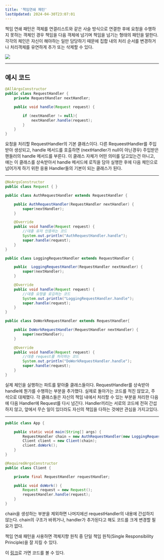 ```yaml
---
title: '책임연쇄 패턴'
lastUpdated: 2024-04-30T23:07:01
---
```


책임 연쇄 패턴은 객체를 연결리스트와 같은 사슬 방식으로 연결한 후에 요청을 수행하지 못하는 객체인 경우 책임을 다음 객체에 넘기며 책임을 넘기는 형태의 패턴을 말한다. 각각의 체인은 자신이 해야하는 일만 담당하기 때문에 집합 내의 처리 순서를 변경하거나 처리객체를 유연하게 추가 또는 삭제할 수 있다.

<img src="https://miro.medium.com/max/1082/0*zucuIbxjnYmAt9XQ">

---

## 예시 코드

```java
@AllArgsConstructor
public class RequestHandler {
    private RequestHandler nextHandler;

    public void handle(Request request) {

        if (nextHandler != null){
            nextHandler.handle(request);
        }
    }
}
```

요청을 처리할 RequestHandler의 기본 클래스이다. 다른 RequeestHandler를 주입받아 생성되고, handle 메서드를 호출하면 (nextHandler가 null이 아닌경우) 주입받은 핸들러의 handle 메서드를 부른다. 이 클래스 자체가 어떤 의미를 담고있는건 아니고, 얘는 이 클래스를 상속받아서 handle 메서드에 로직을 담아 실행한 후에 다음 체인으로 넘어가게 하기 위한 응용 Handler들의 기본이 되는 클래스가 된다.

---

```java
@NoArgsConstructor
public class Request { }
```

```java
public class AuthRequestHandler extends RequestHandler {

    public AuthRequestHandler(RequestHandler nextHandler) {
        super(nextHandler);
    }

    @Override
    public void handle(Request request) {
        //대충 유저 인증하는 코드
        System.out.println("AuthRequestHandler.handle");
        super.handle(request);
    }
}

public class LoggingRequestHandler extends RequestHandler {

    public  LoggingRequestHandler(RequestHandler nextHandler) {
        super(nextHandler);
    }

    @Override
    public void handle(Request request) {
        //대충 요청을 로깅하는 코드
        System.out.println("LoggingRequestHandler.handle");
        super.handle(request);
    }
}

public class DoWorkRequestHandler extends RequestHandler{

    public DoWorkRequestHandler(RequestHandler nextHandler) {
        super(nextHandler);
    }

    @Override
    public void handle(Request request) {
        //대충 request를 처리하는 코드
        System.out.println("DoWorkRequestHandler.handle");
        super.handle(request);
    }
}
```

실제 체인을 실행하는 파트를 맡아줄 클래스들이다. RequestHandler를 상속받아 handle에 뭔가를 수행하는 부분을 추가했다. 실제로 돌아가는 코드를 적진 않았고, 주석으로 대체했다. 각 클래스들은 자신의 책임 내에서 처리할 수 있는 부분을 처리한 다음에 다음 Handler에 Request를 다시 넘긴다. Handler끼리는 서로의 코드에 전혀 간섭하지 않고, 앞에서 무슨 일이 있더라도 자신의 책임을 다하는 것에만 관심을 가지고있다.

---

```java
public class App {

    public static void main(String[] args) {
        RequestHandler chain = new AuthRequestHandler(new LoggingRequestHandler(new AuthRequestHandler(null)));
        Client client = new Client(chain);
        client.doWork();
    }
}

@RequiredArgsConstructor
public class Client {

    private final RequestHandler requestHandler;

    public void doWork() {
        Request request = new Request();
        requestHandler.handle(request);
    }
}
```

chain을 생성하는 부분을 제외하면 나머지에선 requestHandler의 내용에 간섭하지 않는다. chain의 구조가 바뀌거나, handler가 추가된다고 해도 코드를 크게 변경할 필요가 없다.

책임 연쇄 패턴을 사용하면 객체지향 원칙 중 단일 책임 원칙(Single Responsibility Principle)을 잘 지킬 수 있다.

이 <a href="https://github.com/rlaisqls/GoF-DesignPatterns/tree/master/src/main/java/com/study/gof/designpattrens/_03_BehavioralPattern/chainOfResponsibility">링크</a>로 가면 코드를 볼 수 있다.